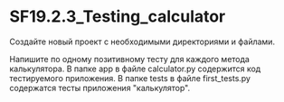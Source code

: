 # SF19.2.3_Testing_calculator
Создайте новый проект с необходимыми директориями и файлами.

Напишите по одному позитивному тесту для каждого метода калькулятора.
В папке app  в файле calculator.py содержится код тестируемого приложения.
В папке tests в файле first_tests.py содержатся тесты приложения "калькулятор".
